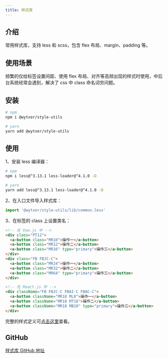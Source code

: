 ```yaml
---
title: 样式库
---
```


## 介绍

常用样式库，支持 less 和 scss，包含 flex 布局、margin、padding 等。


## 使用场景

频繁的仅给标签设置间距、使用 flex 布局、对齐等高频出现的样式时使用，中后台系统经常会遇到，解决了 css 中 class 命名词穷问题。


## 安装

```bash
# npm
npm i @wytxer/style-utils

# yarn
yarn add @wytxer/style-utils
```

## 使用

1、安装 less 编译器：

```bash
# npm
npm i less@^3.13.1 less-loader@^4.1.0 -D

# yarn
yarn add less@^3.13.1 less-loader@^4.1.0 -D
```

2、在入口文件导入样式库：

```js
import '@wytxer/style-utils/lib/common.less'
```

3、在标签的 class 上设置类名：

```html
<!-- 在 Vue.js 中 -->
<div class="PT12">
  <a-button class="MR10">操作一</a-button>
  <a-button class="MR12">操作二</a-button>
  <a-button class="MR16" type="primary">操作三</a-button>
</div>
<div class="FB FBJC-C">
  <a-button class="MR24">操作一</a-button>
  <a-button class="MR32">操作二</a-button>
  <a-button class="MR64" type="primary">操作三</a-button>
</div>

<!-- 在 React.js 中 -->
<div className="FB FBJC-C FBAI-C FBAC-C">
  <a-button className="MR18 ML8">操作一</a-button>
  <a-button className="MR18 MT16">操作二</a-button>
  <a-button className="MR18 MB10" type="primary">操作三</a-button>
</div>
```

完整的样式定义可[点击这里](https://github.com/wytxer/style-utils/blob/main/lib/common.less)查看。


## GitHub

[样式库 GitHub 地址](https://github.com/wytxer/style-utils)
